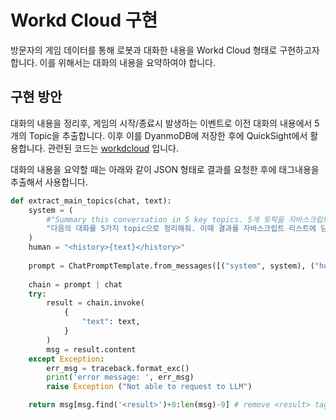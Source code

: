 # Workd Cloud 구현

방문자의 게임 데이터를 통해 로봇과 대화한 내용을 Workd Cloud 형태로 구현하고자 합니다. 이를 위해서는 대화의 내용을 요약하여야 합니다.

## 구현 방안

대화의 내용을 정리후, 게임의 시작/종료시 발생하는 이벤트로 이전 대화의 내용에서 5개의 Topic을 추출합니다. 이후 이를 DyanmoDB에 저장한 후에 QuickSight에서 활용합니다. 관련된 코드는 [workdcloud](./lambda-wordcloud/lambda_function.py) 입니다. 

대화의 내용을 요약할 때는 아래와 같이 JSON 형태로 결과를 요청한 후에 <result></result> 태그내용을 추출해서 사용합니다.

```python
def extract_main_topics(chat, text):
    system = (
        #"Summary this conversation in 5 key topics. 5개 토픽을 자바스크립트 리스트에 담아서 보관해줘. Put it in <result> tags."
        "다음의 대화를 5가지 topic으로 정리해줘. 이때 결과를 자바스크립트 리스트에 담아서 보관해줘. 또한 결과는 <result> tag를 붙여주세요."
    )
    human = "<history>{text}</history>"
    
    prompt = ChatPromptTemplate.from_messages([("system", system), ("human", human)])
    
    chain = prompt | chat    
    try: 
        result = chain.invoke(
            {
                "text": text,
            }
        )
        msg = result.content
    except Exception:
        err_msg = traceback.format_exc()
        print('error message: ', err_msg)                    
        raise Exception ("Not able to request to LLM")

    return msg[msg.find('<result>')+8:len(msg)-9] # remove <result> tag
```


